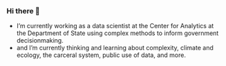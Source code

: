 ### Hi there 👋

- I’m currently working as a data scientist at the Center for Analytics at the Department of State using complex methods to inform government decisionmaking. 
- and I’m currently thinking and learning about complexity, climate and ecology, the carceral system, public use of data, and more.
